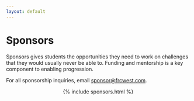 ```yaml
---
layout: default
---
```


# Sponsors

Sponsors gives students the opportunities they need to work on challenges that they would usually never be able to. Funding and mentorship is a key component to enabling progression.

For all sponsorship inquiries, email [sponsor@frcwest.com](mailto:sponsor@frcwest.com).

<center>
    <div style="max-width:300px">
        {% include sponsors.html %}
    </div>
</center>
